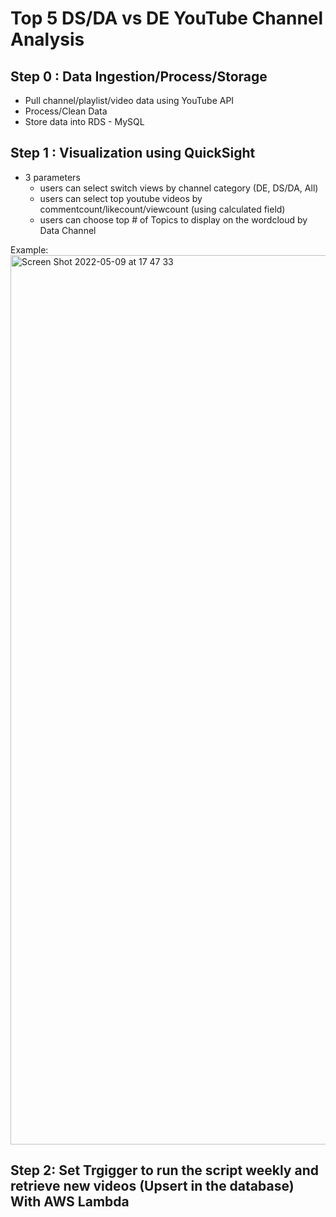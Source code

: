 # Top 5 DS/DA vs DE YouTube Channel Analysis


## Step 0 : Data Ingestion/Process/Storage
- Pull channel/playlist/video data using YouTube API
- Process/Clean Data
- Store data into RDS - MySQL

## Step 1 : Visualization using QuickSight
-  3 parameters
      -   users can select switch views by channel category (DE, DS/DA, All)
      -   users can select top youtube videos by commentcount/likecount/viewcount (using calculated field)
      -   users can choose top # of Topics to display on the wordcloud by Data Channel

Example:
<img width="1423" alt="Screen Shot 2022-05-09 at 17 47 33" src="https://user-images.githubusercontent.com/46492171/167520979-f535fb60-0ddd-4c62-8e4f-4edc38d6991c.png">




## Step 2: Set Trgigger to run the script weekly and retrieve new videos (Upsert in the database) With AWS Lambda


